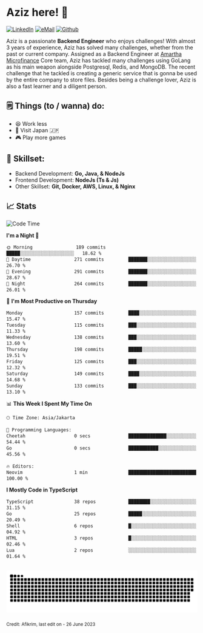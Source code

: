 # Aziz here! 👋

[![LinkedIn](https://img.shields.io/static/v1?message=afikrim&logo=linkedin&label=&color=0077B5&logoColor=white&labelColor=&style=for-the-badge)](https://www.linkedin.com/in/afikrim)
[![eMail](https://img.shields.io/static/v1?message=afikrim10@gmail.com&logo=gmail&label=&color=D14836&logoColor=white&labelColor=&style=for-the-badge)](mailto:afikrim10@gmail.com)
[![Github](https://komarev.com/ghpvc/?username=afikrim&label=Visitors&style=for-the-badge)](https://www.github.com/afikrim)

<!--Introduction-->
Aziz is a passionate **Backend Engineer** who enjoys challenges! With almost 3 years of experience, Aziz has solved many challenges, whether from the past or current company. Assigned as a Backend Engineer at [Amartha Microfinance](https://amartha.com) Core team, Aziz has tackled many challenges using GoLang as his main weapon alongside Postgresql, Redis, and MongoDB. The recent challenge that he tackled is creating a generic service that is gonna be used by the entire company to store files. Besides being a challenge lover, Aziz is also a fast learner and a diligent person.

<!--Things TODO-->
## 🗒️ Things (to / wanna) do:

- 😆 Work less
- 🚀 Visit Japan 🇯🇵
- 🎮 Play more games

<!--Skillset-->
## 🏅 Skillset:

- Backend Development: **Go, Java, & NodeJs**
- Frontend Development: **NodeJs (Ts & Js)**
- Other Skillset: **Git, Docker, AWS, Linux, & Nginx**

## 📈 Stats  

<!--START_SECTION:waka-->
![Code Time](http://img.shields.io/badge/Code%20Time-1%2C528%20hrs%2026%20mins-blue)

**I'm a Night 🦉** 

```text
🌞 Morning                189 commits         █████░░░░░░░░░░░░░░░░░░░░   18.62 % 
🌆 Daytime                271 commits         ███████░░░░░░░░░░░░░░░░░░   26.70 % 
🌃 Evening                291 commits         ███████░░░░░░░░░░░░░░░░░░   28.67 % 
🌙 Night                  264 commits         ███████░░░░░░░░░░░░░░░░░░   26.01 % 
```
📅 **I'm Most Productive on Thursday** 

```text
Monday                   157 commits         ████░░░░░░░░░░░░░░░░░░░░░   15.47 % 
Tuesday                  115 commits         ███░░░░░░░░░░░░░░░░░░░░░░   11.33 % 
Wednesday                138 commits         ███░░░░░░░░░░░░░░░░░░░░░░   13.60 % 
Thursday                 198 commits         █████░░░░░░░░░░░░░░░░░░░░   19.51 % 
Friday                   125 commits         ███░░░░░░░░░░░░░░░░░░░░░░   12.32 % 
Saturday                 149 commits         ████░░░░░░░░░░░░░░░░░░░░░   14.68 % 
Sunday                   133 commits         ███░░░░░░░░░░░░░░░░░░░░░░   13.10 % 
```


📊 **This Week I Spent My Time On** 

```text
🕑︎ Time Zone: Asia/Jakarta

💬 Programming Languages: 
Cheetah                  0 secs              ██████████████░░░░░░░░░░░   54.44 % 
Go                       0 secs              ███████████░░░░░░░░░░░░░░   45.56 % 

🔥 Editors: 
Neovim                   1 min               █████████████████████████   100.00 % 
```

**I Mostly Code in TypeScript** 

```text
TypeScript               38 repos            ████████░░░░░░░░░░░░░░░░░   31.15 % 
Go                       25 repos            █████░░░░░░░░░░░░░░░░░░░░   20.49 % 
Shell                    6 repos             █░░░░░░░░░░░░░░░░░░░░░░░░   04.92 % 
HTML                     3 repos             █░░░░░░░░░░░░░░░░░░░░░░░░   02.46 % 
Lua                      2 repos             ░░░░░░░░░░░░░░░░░░░░░░░░░   01.64 % 
```




<!--END_SECTION:waka-->


<br clear="both">

<div align="center">
  <img src="https://raw.githubusercontent.com/afikrim/afikrim/output/snake.svg" alt="Snake animation" />
</div>


<sub>Credit: Afikrim, last edit on - 26 June 2023</sub>
